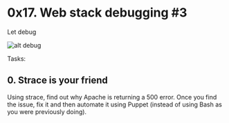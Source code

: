# 0x17. Web stack debugging #3

Let debug

![alt debug](https://s3.amazonaws.com/alx-intranet.hbtn.io/uploads/medias/2020/9/bae58c9f066a9668001ef4b4c39778407439d2f9.gif?X-Amz-Algorithm=AWS4-HMAC-SHA256&X-Amz-Credential=AKIARDDGGGOUSBVO6H7D%2F20240508%2Fus-east-1%2Fs3%2Faws4_request&X-Amz-Date=20240508T202854Z&X-Amz-Expires=86400&X-Amz-SignedHeaders=host&X-Amz-Signature=4ef0799edce7a5e5fb127d88b6f8aa438ea76af2a10d5ea1b8efd51394b60a00)

Tasks: 

## 0. Strace is your friend
Using strace, find out why Apache is returning a 500 error. Once you find the issue, fix it and then automate it using Puppet (instead of using Bash as you were previously doing).
